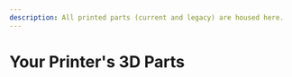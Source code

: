 ```yaml
---
description: All printed parts (current and legacy) are housed here.
---
```


# Your Printer's 3D Parts

